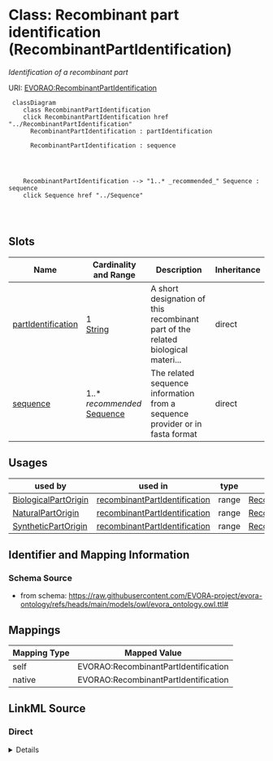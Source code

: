 

# Class: Recombinant part identification (RecombinantPartIdentification)


_Identification of a recombinant part_





URI: [EVORAO:RecombinantPartIdentification](https://raw.githubusercontent.com/EVORA-project/evora-ontology/refs/heads/main/models/owl/evora_ontology.owl.ttl#RecombinantPartIdentification)






```mermaid
 classDiagram
    class RecombinantPartIdentification
    click RecombinantPartIdentification href "../RecombinantPartIdentification"
      RecombinantPartIdentification : partIdentification
        
      RecombinantPartIdentification : sequence
        
          
    
    
    RecombinantPartIdentification --> "1..* _recommended_" Sequence : sequence
    click Sequence href "../Sequence"

        
      
```




<!-- no inheritance hierarchy -->


## Slots

| Name | Cardinality and Range | Description | Inheritance |
| ---  | --- | --- | --- |
| [partIdentification](partIdentification.md) | 1 <br/> [String](String.md) | A short designation of this recombinant part of the related biological materi... | direct |
| [sequence](sequence.md) | 1..* _recommended_ <br/> [Sequence](Sequence.md) | The related sequence information from a sequence provider or in fasta format | direct |





## Usages

| used by | used in | type | used |
| ---  | --- | --- | --- |
| [BiologicalPartOrigin](BiologicalPartOrigin.md) | [recombinantPartIdentification](recombinantPartIdentification.md) | range | [RecombinantPartIdentification](RecombinantPartIdentification.md) |
| [NaturalPartOrigin](NaturalPartOrigin.md) | [recombinantPartIdentification](recombinantPartIdentification.md) | range | [RecombinantPartIdentification](RecombinantPartIdentification.md) |
| [SyntheticPartOrigin](SyntheticPartOrigin.md) | [recombinantPartIdentification](recombinantPartIdentification.md) | range | [RecombinantPartIdentification](RecombinantPartIdentification.md) |






## Identifier and Mapping Information







### Schema Source


* from schema: https://raw.githubusercontent.com/EVORA-project/evora-ontology/refs/heads/main/models/owl/evora_ontology.owl.ttl#




## Mappings

| Mapping Type | Mapped Value |
| ---  | ---  |
| self | EVORAO:RecombinantPartIdentification |
| native | EVORAO:RecombinantPartIdentification |







## LinkML Source

<!-- TODO: investigate https://stackoverflow.com/questions/37606292/how-to-create-tabbed-code-blocks-in-mkdocs-or-sphinx -->

### Direct

<details>
```yaml
name: RecombinantPartIdentification
description: Identification of a recombinant part
title: Recombinant part identification
from_schema: https://raw.githubusercontent.com/EVORA-project/evora-ontology/refs/heads/main/models/owl/evora_ontology.owl.ttl#
slots:
- partIdentification
- sequence
slot_usage:
  partIdentification:
    name: partIdentification
    description: A short designation of this recombinant part of the related biological
      material
    title: Part identification
    range: string
    required: true
    multivalued: false
  sequence:
    name: sequence
    description: The related sequence information from a sequence provider or in fasta
      format
    title: sequence
    range: Sequence
    required: true
    recommended: true
    multivalued: true

```
</details>

### Induced

<details>
```yaml
name: RecombinantPartIdentification
description: Identification of a recombinant part
title: Recombinant part identification
from_schema: https://raw.githubusercontent.com/EVORA-project/evora-ontology/refs/heads/main/models/owl/evora_ontology.owl.ttl#
slot_usage:
  partIdentification:
    name: partIdentification
    description: A short designation of this recombinant part of the related biological
      material
    title: Part identification
    range: string
    required: true
    multivalued: false
  sequence:
    name: sequence
    description: The related sequence information from a sequence provider or in fasta
      format
    title: sequence
    range: Sequence
    required: true
    recommended: true
    multivalued: true
attributes:
  partIdentification:
    name: partIdentification
    description: A short designation of this recombinant part of the related biological
      material
    title: Part identification
    from_schema: https://raw.githubusercontent.com/EVORA-project/evora-ontology/refs/heads/main/models/owl/evora_ontology.owl.ttl#
    rank: 1000
    alias: partIdentification
    owner: RecombinantPartIdentification
    domain_of:
    - RecombinantPartIdentification
    range: string
    required: true
    multivalued: false
  sequence:
    name: sequence
    description: The related sequence information from a sequence provider or in fasta
      format
    title: sequence
    from_schema: https://raw.githubusercontent.com/EVORA-project/evora-ontology/refs/heads/main/models/owl/evora_ontology.owl.ttl#
    rank: 1000
    alias: sequence
    owner: RecombinantPartIdentification
    domain_of:
    - RecombinantPartIdentification
    - Protein
    - Nucleic Acid
    - Pathogen
    range: Sequence
    required: true
    recommended: true
    multivalued: true

```
</details>